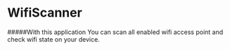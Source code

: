 # WifiScanner
#####With this application You can scan all enabled wifi access point and check wifi state on your device.
